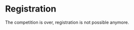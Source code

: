 # Registration
The competition is over, registration is not possible anymore.
<!-- 
<iframe src="https://docs.google.com/forms/d/e/1FAIpQLSchpLk6JCHd3bYtN46IybzOT6arDEQEu6Q5ctbL2-JzV7YoNQ/viewform?embedded=true" width="640" height="2100" frameborder="0" marginheight="0" marginwidth="0">Loading…</iframe>
-->